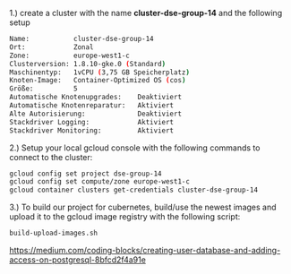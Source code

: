 1.) create a cluster with the name **cluster-dse-group-14** and the following setup
```bash
Name:           cluster-dse-group-14
Ort:            Zonal
Zone:           europe-west1-c
Clusterversion: 1.8.10-gke.0 (Standard)
Maschinentyp:   1vCPU (3,75 GB Speicherplatz)
Knoten-Image:   Container-Optimized OS (cos)
Größe:          5
Automatische Knotenupgrades:    Deaktiviert
Automatische Knotenreparatur:   Aktiviert
Alte Autorisierung:             Deaktiviert
Stackdriver Logging:            Aktiviert
Stackdriver Monitoring:         Aktiviert
```

2.) Setup your local gcloud console with the following commands to connect to the cluster:
```bash
gcloud config set project dse-group-14
gcloud config set compute/zone europe-west1-c
gcloud container clusters get-credentials cluster-dse-group-14
```

3.) To build our project for cubernetes, build/use the newest images and upload it to the gcloud image registry with the following script:
```bash
build-upload-images.sh
```


https://medium.com/coding-blocks/creating-user-database-and-adding-access-on-postgresql-8bfcd2f4a91e







